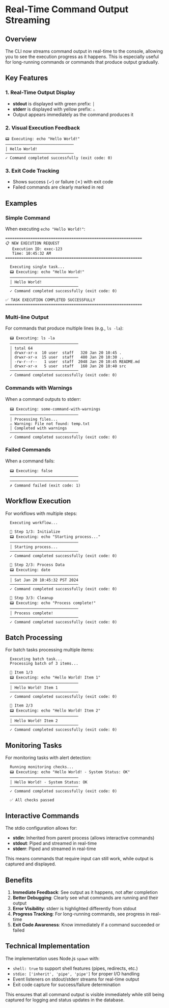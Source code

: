 # Real-Time Command Output Streaming

## Overview
The CLI now streams command output in real-time to the console, allowing you to see the execution progress as it happens. This is especially useful for long-running commands or commands that produce output gradually.

## Key Features

### 1. **Real-Time Output Display**
- **stdout** is displayed with green prefix: `│` 
- **stderr** is displayed with yellow prefix: `⚠`
- Output appears immediately as the command produces it

### 2. **Visual Execution Feedback**
```
📟 Executing: echo "Hello World!"
──────────────────────────────
│ Hello World!
──────────────────────────────
✓ Command completed successfully (exit code: 0)
```

### 3. **Exit Code Tracking**
- Shows success (✓) or failure (✗) with exit code
- Failed commands are clearly marked in red

## Examples

### Simple Command
When executing `echo "Hello World!"`:
```
============================================================
📋 NEW EXECUTION REQUEST
   Execution ID: exec-123
   Time: 10:45:32 AM
============================================================

  Executing single task...
  📟 Executing: echo "Hello World!"
  ──────────────────────────────
  │ Hello World!
  ──────────────────────────────
  ✓ Command completed successfully (exit code: 0)

✅ TASK EXECUTION COMPLETED SUCCESSFULLY
============================================================
```

### Multi-line Output
For commands that produce multiple lines (e.g., `ls -la`):
```
  📟 Executing: ls -la
  ──────────────────────────────
  │ total 64
  │ drwxr-xr-x  10 user  staff   320 Jan 20 10:45 .
  │ drwxr-xr-x  15 user  staff   480 Jan 20 10:30 ..
  │ -rw-r--r--   1 user  staff  2048 Jan 20 10:45 README.md
  │ drwxr-xr-x   5 user  staff   160 Jan 20 10:40 src
  ──────────────────────────────
  ✓ Command completed successfully (exit code: 0)
```

### Commands with Warnings
When a command outputs to stderr:
```
  📟 Executing: some-command-with-warnings
  ──────────────────────────────
  │ Processing files...
  ⚠ Warning: File not found: temp.txt
  │ Completed with warnings
  ──────────────────────────────
  ✓ Command completed successfully (exit code: 0)
```

### Failed Commands
When a command fails:
```
  📟 Executing: false
  ──────────────────────────────
  ──────────────────────────────
  ✗ Command failed (exit code: 1)
```

## Workflow Execution

For workflows with multiple steps:
```
  Executing workflow...

  📌 Step 1/3: Initialize
  📟 Executing: echo "Starting process..."
  ──────────────────────────────
  │ Starting process...
  ──────────────────────────────
  ✓ Command completed successfully (exit code: 0)

  📌 Step 2/3: Process Data
  📟 Executing: date
  ──────────────────────────────
  │ Sat Jan 20 10:45:32 PST 2024
  ──────────────────────────────
  ✓ Command completed successfully (exit code: 0)

  📌 Step 3/3: Cleanup
  📟 Executing: echo "Process complete!"
  ──────────────────────────────
  │ Process complete!
  ──────────────────────────────
  ✓ Command completed successfully (exit code: 0)
```

## Batch Processing

For batch tasks processing multiple items:
```
  Executing batch task...
  Processing batch of 3 items...

  🔢 Item 1/3
  📟 Executing: echo "Hello World! Item 1"
  ──────────────────────────────
  │ Hello World! Item 1
  ──────────────────────────────
  ✓ Command completed successfully (exit code: 0)

  🔢 Item 2/3
  📟 Executing: echo "Hello World! Item 2"
  ──────────────────────────────
  │ Hello World! Item 2
  ──────────────────────────────
  ✓ Command completed successfully (exit code: 0)
```

## Monitoring Tasks

For monitoring tasks with alert detection:
```
  Running monitoring checks...
  📟 Executing: echo "Hello World! - System Status: OK"
  ──────────────────────────────
  │ Hello World! - System Status: OK
  ──────────────────────────────
  ✓ Command completed successfully (exit code: 0)

  ✅ All checks passed
```

## Interactive Commands

The stdio configuration allows for:
- **stdin**: Inherited from parent process (allows interactive commands)
- **stdout**: Piped and streamed in real-time
- **stderr**: Piped and streamed in real-time

This means commands that require input can still work, while output is captured and displayed.

## Benefits

1. **Immediate Feedback**: See output as it happens, not after completion
2. **Better Debugging**: Clearly see what commands are running and their output
3. **Error Visibility**: stderr is highlighted differently from stdout
4. **Progress Tracking**: For long-running commands, see progress in real-time
5. **Exit Code Awareness**: Know immediately if a command succeeded or failed

## Technical Implementation

The implementation uses Node.js `spawn` with:
- `shell: true` to support shell features (pipes, redirects, etc.)
- `stdio: ['inherit', 'pipe', 'pipe']` for proper I/O handling
- Event listeners on stdout/stderr streams for real-time output
- Exit code capture for success/failure determination

This ensures that all command output is visible immediately while still being captured for logging and status updates in the database.